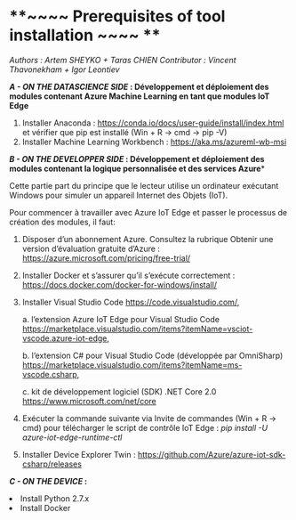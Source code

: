 # **~~~~ Prerequisites of tool installation ~~~~ **

<p><em>Authors : Artem SHEYKO + Taras CHIEN
Contributor : Vincent Thavonekham + Igor Leontiev</em></p>
<p><strong><em>A - ON THE  DATASCIENCE SIDE</em> : Développement et déploiement des modules contenant Azure Machine Learning en tant que modules IoT Edge</strong></p>
<ol>
<li>Installer Anaconda : <a href="https://conda.io/docs/user-guide/install/index.html">https://conda.io/docs/user-guide/install/index.html</a> et vérifier que pip est installé (Win + R -&gt; cmd -&gt; pip -V)</li>
<li>Installer Machine Learning Workbench : <a href="https://aka.ms/azureml-wb-msi">https://aka.ms/azureml-wb-msi</a></li>
</ol>
<p><strong><em>B - ON THE DEVELOPPER SIDE</em> : Développement et déploiement des modules contenant la logique personnalisée et des services Azure</strong>*</p>
<p>Cette partie part du principe que le lecteur utilise un ordinateur exécutant Windows pour simuler un appareil Internet des Objets (IoT).</p>
<p>Pour commencer à travailler avec Azure IoT Edge et passer le processus de création des modules, il faut:</p>
<ol>
<li>
<p>Disposer d’un abonnement Azure. Consultez la rubrique Obtenir une version d’évaluation gratuite d’Azure : <a href="https://azure.microsoft.com/pricing/free-trial/">https://azure.microsoft.com/pricing/free-trial/</a></p>
</li>
<li>
<p>Installer Docker et s’assurer qu’il s’exécute correctement : <a href="https://docs.docker.com/docker-for-windows/install/">https://docs.docker.com/docker-for-windows/install/</a></p>
</li>
<li>
<p>Installer Visual Studio Code <a href="https://code.visualstudio.com/">https://code.visualstudio.com/</a>,</p>
<p>a.	l’extension Azure IoT Edge pour Visual Studio Code <a href="https://marketplace.visualstudio.com/items?itemName=vsciot-vscode.azure-iot-edge">https://marketplace.visualstudio.com/items?itemName=vsciot-vscode.azure-iot-edge</a>,</p>
<p>b. l’extension C# pour Visual Studio Code (développée par OmniSharp) <a href="https://marketplace.visualstudio.com/items?itemName=ms-vscode.csharp">https://marketplace.visualstudio.com/items?itemName=ms-vscode.csharp</a>,</p>
<p>c.	kit de développement logiciel (SDK) .NET Core 2.0 <a href="https://www.microsoft.com/net/core">https://www.microsoft.com/net/core</a></p>
</li>
<li>
<p>Exécuter la commande suivante via Invite de commandes (Win + R -&gt; cmd) pour télécharger le script de contrôle IoT Edge :
<em>pip install -U azure-iot-edge-runtime-ctl</em></p>
</li>
<li>
<p>Installer Device Explorer Twin : <a href="https://github.com/Azure/azure-iot-sdk-csharp/releases">https://github.com/Azure/azure-iot-sdk-csharp/releases</a></p>
</li>
</ol>

<p><strong><em>C - ON THE DEVICE</em> : </strong></p>
<li>Install Python 2.7.x</li>
<li>Install Docker</li>
